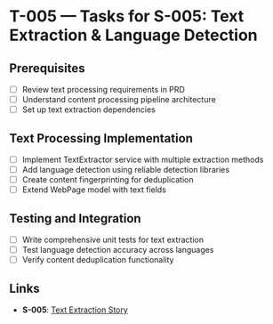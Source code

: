 # T-005 — Tasks for S-005: Text Extraction & Language Detection

## Prerequisites
- [ ] Review text processing requirements in PRD
- [ ] Understand content processing pipeline architecture
- [ ] Set up text extraction dependencies

## Text Processing Implementation
- [ ] Implement TextExtractor service with multiple extraction methods
- [ ] Add language detection using reliable detection libraries
- [ ] Create content fingerprinting for deduplication
- [ ] Extend WebPage model with text fields

## Testing and Integration
- [ ] Write comprehensive unit tests for text extraction
- [ ] Test language detection accuracy across languages
- [ ] Verify content deduplication functionality

## Links
- **S-005**: [Text Extraction Story](../stories/S-005-text-extraction.md)
